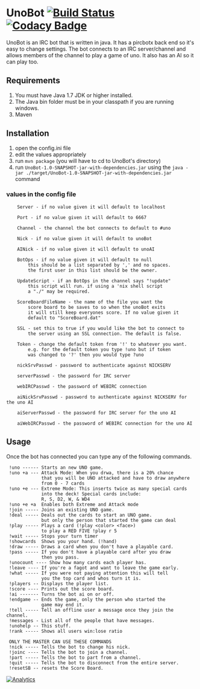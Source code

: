 # UnoBot [![Build Status](https://travis-ci.org/mjsalerno/UnoBot.svg?branch=master)](https://travis-ci.org/mjsalerno/UnoBot) [![Codacy Badge](https://api.codacy.com/project/badge/Grade/e350ee3c24084dcda3900fd324a8cd01)](https://www.codacy.com/app/roofis20002003/UnoBot?utm_source=github.com&amp;utm_medium=referral&amp;utm_content=mjsalerno/UnoBot&amp;utm_campaign=Badge_Grade)

UnoBot is an IRC bot that is written in java. It has a pircbotx back end so it's easy to change settings. 
The bot connects to an IRC server/channel
and allows members of the channel to play a game of uno. It also has an AI so it can play too.

## Requirements

1. You must have Java 1.7 JDK or higher installed.
2. The Java bin folder must be in your classpath if you are running windows.
3. Maven

## Installation

1. open the config.ini file
2. edit the values appropriately
3. run `mvn package` (you will have to cd to UnoBot's directory)
4. run `UnoBot-1.0-SNAPSHOT-jar-with-dependencies.jar` using the `java -jar ./target/UnoBot-1.0-SNAPSHOT-jar-with-dependencies.jar` command

### values in the config file

        Server - if no value given it will default to localhost
		
        Port - if no value given it will default to 6667
        
		Channel - the channel the bot connects to default to #uno
        
		Nick - if no value given it will default to unoBot
		
		AINick - if no value given it will default to unoAI
        
		BotOps - if no value given it will default to null
			this should be a list separated by ',' and no spaces.
			the first user in this list should be the owner.
		
		UpdateScript - if an BotOps in the channel says "!update" 
			this script will run. if using a 'nix shell script
			a "./" may be required.
		
		ScoreBoardFileName - the name of the file you want the 
			score board to be saves to so when the unoBot exits
			it will still keep everyones score. If no value given it 
			default to "ScoreBoard.dat"

        SSL - set this to true if you would like the bot to connect to
            the server using an SSL connection. The default is false.

        Token - change the default token from '!' to whatever you want.
            e.g. for the default token you type !uno but if token
            was changed to '?' then you would type ?uno
            
        nickSrvPasswd - password to authenticate against NICKSERV
        
        serverPasswd - the password for IRC server
        
        webIRCPasswd - the password of WEBIRC connection

        aiNickSrvPasswd - password to authenticate against NICKSERV for the uno AI
        
        aiServerPasswd - the password for IRC server for the uno AI
        
        aiWebIRCPasswd - the password of WEBIRC connection for the uno AI

## Usage

Once the bot has connected you can type any of the following commands.

     !uno ------ Starts an new UNO game.
     !uno +a --- Attack Mode: When you drwa, there is a 20% chance
                 that you will be UNO attacked and have to draw anywhere
                 from 0 - 7 cards
     !uno +e --- Extreme Mode: This inserts twice as many special cards
                 into the deck! Special cards include:
                 R, S, D2, W, & WD4
     !uno +e +a  Enables both Extreme and Attack mode
     !join ----- Joins an existing UNO game.
     !deal ----- Deals out the cards to start an UNO game.
                 but only the person that started the game can deal
     !play ----- Plays a card (!play <color> <face>)
                 to play a RED FIVE !play r 5
     !wait ----- Stops your turn timer
     !showcards  Shows you your hand. (!hand)
     !draw ----- Draws a card when you don't have a playable card.
     !pass ----- If you don't have a playable card after you draw
                 then you pass.
     !unocount ---- Show how many cards each player has.
     !leave ---- If you're a fagot and want to leave the game early.
     !what ----- If you were not paying attention this will tell
                 you the top card and whos turn it is.
     !players -- Displays the player list.
     !score ---- Prints out the score board.
     !ai ------- Turns the bot ai on or off.
     !endgame -- Ends the game, only the person who started the
                 game may end it.
     !tell ----- Tell an offline user a message once they join the channel.
     !messages - List all of the people that have messages.
     !unohelp -- This stuff.  
     !rank ----- Shows all users win:lose ratio

     ONLY THE MASTER CAN USE THESE COMMANDS
     !nick ----- Tells the bot to change his nick.
     !joinc ---- Tells the bot to join a channel.
     !part ----- Tells the bot to part from a channel.
     !quit ----- Tells the bot to disconnect from the entire server.
     !resetSB -- resets the Score Board.
	 
[![Analytics](https://ga-beacon.appspot.com/UA-55778672-2/UnoBot/readme?pixel)](https://github.com/igrigorik/ga-beacon)
